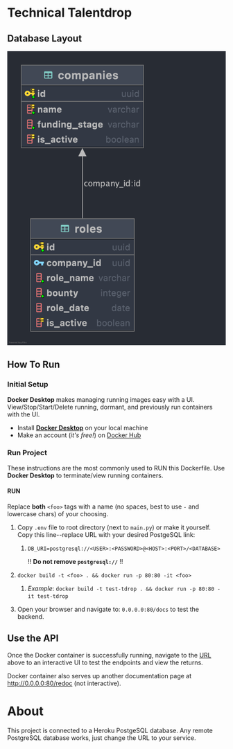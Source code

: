 # Technical Talentdrop

## Database Layout
<img src="images/db_diagram.png" alt="diagram">

## How To Run
### Initial Setup
**Docker Desktop** makes managing running images easy with a UI. View/Stop/Start/Delete running, dormant, and previously
run containers with the UI.
- Install **[Docker Desktop](https://www.docker.com/products/docker-desktop)** on your local machine
- Make an account (_it's free!_) on [Docker Hub](https://hub.docker.com/signup)

### Run Project
These instructions are the most commonly used to RUN this Dockerfile. Use **Docker Desktop** to terminate/view running
containers.

#### RUN
Replace **both** `<foo>` tags with a name (no spaces, best to use `-` and lowercase chars) of your choosing.
 
1. Copy `.env` file to root directory (next to `main.py`) or make it yourself. Copy this line--replace URL with your desired PostgeSQL link:
   1. ```dotenv
      DB_URI=postgresql://<USER>:<PASSWORD>@<HOST>:<PORT>/<DATABASE>
      ```
      :bangbang: **Do not remove `postgresql://`** :bangbang:


2. `docker build -t <foo> . && docker run -p 80:80 -it <foo>`
   1. _Example_: `docker build -t test-tdrop . && docker run -p 80:80 -it test-tdrop`
3. Open your browser and navigate to: `0.0.0.0:80/docs` to test the backend.
 

## Use the API
Once the Docker container is successfully running, navigate to the [URL](http://0.0.0.0:80/docs) above to an interactive
UI to test the endpoints and view the returns.

Docker container also serves up another documentation page at http://0.0.0.0:80/redoc (not interactive).


# About
This project is connected to a Heroku PostgeSQL database. Any remote PostgreSQL database works, just change the URL to your service.